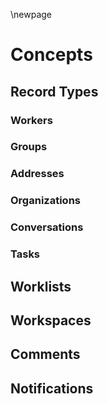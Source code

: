 \newpage

# Concepts #

## Record Types ##

### Workers ###

### Groups ###

### Addresses ###

### Organizations ###

### Conversations ###

### Tasks ###

## Worklists ##

## Workspaces ##

## Comments ##

## Notifications ##

